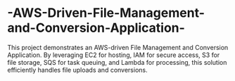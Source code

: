 # -AWS-Driven-File-Management-and-Conversion-Application-
This project demonstrates an AWS-driven File Management and Conversion Application. By leveraging EC2 for hosting, IAM for secure access, S3 for file storage, SQS for task queuing, and Lambda for processing, this solution efficiently handles file uploads and conversions. 
